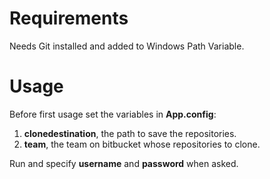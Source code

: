﻿# Requirements
Needs Git installed and added to Windows Path Variable.

# Usage

Before first usage set the variables in **App.config**:

1. **clonedestination**, the path to save the repositories.
2. **team**, the team on bitbucket whose repositories to clone.

Run and specify **username** and **password** when asked.
